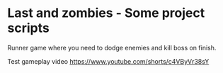 # Last and zombies - Some project scripts
 Runner game where you need to dodge enemies and kill boss on finish.

 Test gameplay video
 https://www.youtube.com/shorts/c4VByVr38sY
